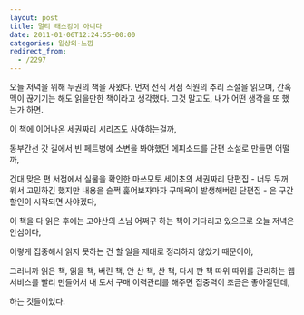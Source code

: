 ```yaml
---
layout: post
title: 멀티 태스킹이 아니다
date: 2011-01-06T12:24:55+00:00
categories: 일상의-느낌
redirect_from:
  - /2297
---
```


오늘 저녁을 위해 두권의 책을 사왔다. 먼저 전직 서점 직원의 추리 소설을 읽으며, 간혹 맥이 끊기기는 해도 읽을만한 책이라고 생각했다. 그것 말고도, 내가 어떤 생각을 또 했는가 하면.

이 책에 이어나온 세권짜리 시리즈도 사야하는걸까,

동부간선 갓 길에서 빈 페트병에 소변을 봐야했던 에피소드를 단편 소설로 만들면 어떨까,

건대 맞은 편 서점에서 실물을 확인한 마쓰모토 세이초의 세권짜리 단편집 - 너무 두꺼워서 고민하긴 했지만 내용을 슬쩍 훑어보자마자 구매욕이 발생해버린 단편집 - 은 구간 할인이 시작되면 사야겠다,

이 책을 다 읽은 후에는 고야산의 스님 어쩌구 하는 책이 기다리고 있으므로 오늘 저녁은 안심이다,

이렇게 집중해서 읽지 못하는 건 할 일을 제대로 정리하지 않았기 때문이야,

그러니까 읽은 책, 읽을 책, 버린 책, 안 산 책, 산 책, 다시 판 책 따위 따위를 관리하는 웹 서비스를 빨리 만들어서 내 도서 구매 이력관리를 해주면 집중력이 조금은 좋아질텐데,

하는 것들이었다.
